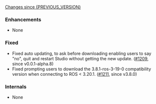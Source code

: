 [Changes since {PREVIOUS_VERSION}](https://github.com/realm/realm-studio/compare/{PREVIOUS_VERSION}...{CURRENT_VERSION})

### Enhancements

- None

### Fixed

- Fixed auto updating, to ask before downloading enabling users to say "no", quit and restart Studio without getting the new update. ([#1209](https://github.com/realm/realm-studio/pull/1209), since v0.0.1-alpha.8)
- Fixed prompting users to download the 3.8.1-ros-3-19-0 compatibility version when connecting to ROS < 3.20.1. ([#1211](https://github.com/realm/realm-studio/pull/1211), since v3.8.0)

### Internals

- None
